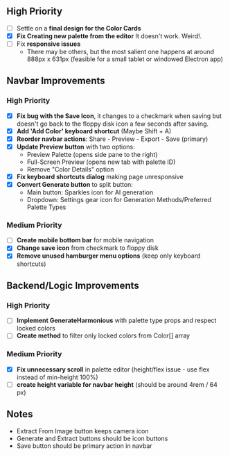 ## High Priority

- [ ] Settle on a **final design for the Color Cards**
- [x] **Fix Creating new palette from the editor** It doesn't work. Weird!.
- [ ] Fix **responsive issues**
  - There may be others, but the most salient one happens at around 888px x 631px (feasible for a small tablet or windowed Electron app)

## Navbar Improvements

### High Priority

- [x] **Fix bug with the Save Icon**, it changes to a checkmark when saving but doesn't go back to the floppy disk icon a few seconds after saving.
- [x] **Add 'Add Color' keyboard shortcut** (Maybe Shift + A)
- [x] **Reorder navbar actions**: Share - Preview - Export - Save (primary)
- [x] **Update Preview button** with two options:
  - Preview Palette (opens side pane to the right)
  - Full-Screen Preview (opens new tab with palette ID)
  - Remove "Color Details" option
- [x] **Fix keyboard shortcuts dialog** making page unresponsive
- [x] **Convert Generate button** to split button:
  - Main button: Sparkles icon for AI generation
  - Dropdown: Settings gear icon for Generation Methods/Preferred Palette Types

### Medium Priority

- [ ] **Create mobile bottom bar** for mobile navigation
- [x] **Change save icon** from checkmark to floppy disk
- [x] **Remove unused hamburger menu options** (keep only keyboard shortcuts)

## Backend/Logic Improvements

### High Priority

- [ ] **Implement GenerateHarmonious** with palette type props and respect locked colors
- [ ] **Create method** to filter only locked colors from Color[] array

### Medium Priority

- [x] **Fix unnecessary scroll** in palette editor (height/flex issue - use flex instead of min-height 100%)
- [ ] **create height variable for navbar height** (should be around 4rem / 64 px)

## Notes

- Extract From Image button keeps camera icon
- Generate and Extract buttons should be icon buttons
- Save button should be primary action in navbar
